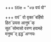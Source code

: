 +++
title = "०७ वयं वो"

+++
वयं᳓ वो वृक्त᳓बर्हिषो  
हित᳓प्रयस आनुष᳓क्  
सुत᳓सोमासो वरुण हवामहे  
मनुष्व᳓द् इद्ध᳓अग्नयः